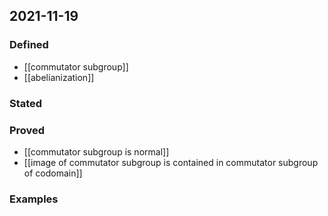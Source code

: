 ## 2021-11-19
### Defined
- [[commutator subgroup]]
- [[abelianization]]
### Stated
### Proved
- [[commutator subgroup is normal]]
- [[image of commutator subgroup is contained in commutator subgroup of codomain]]
### Examples